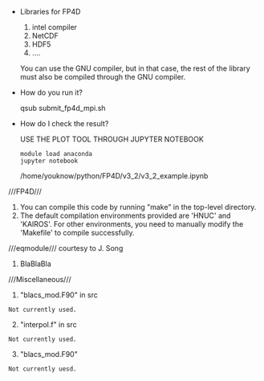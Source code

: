 - Libraries for FP4D
    1) intel compiler
    2) NetCDF
    3) HDF5
    4) ....

  You can use the GNU compiler, but in that case,
  the rest of the library must also be compiled through the GNU compiler.

- How do you run it?

   qsub submit_fp4d_mpi.sh

- How do I check the result?

    USE THE PLOT TOOL THROUGH JUPYTER NOTEBOOK

      module load anaconda
      jupyter notebook

   /home/youknow/python/FP4D/v3_2/v3_2_example.ipynb

///FP4D///
  1) You can compile this code by running "make" in the top-level directory.
  2) The default compilation environments provided are 'HNUC' and 'KAIROS'.
     For other environments, you need to manually modify the 'Makefile'
 	     to compile successfully.

///eqmodule/// courtesy to J. Song

  1) BlaBlaBla

///Miscellaneous///
  1) "blacs_mod.F90" in src

    Not currently used.

  2) "interpol.f" in src

    Not currently used.

  3) "blacs_mod.F90"

    Not currently uesd.

